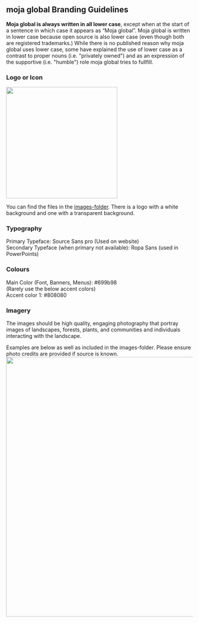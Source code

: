 ## moja global Branding Guidelines  
  
**Moja global is always written in all lower case**, except when at the start of a sentence in which case it appears as “Moja global”. Moja global is written in lower case because open source is also lower case (even though both are registered trademarks.) While there is no published reason why moja global uses lower case, some have explained the use of lower case as a contrast to proper nouns (i.e. "privately owned") and as an expression of the supportive (i.e. "humble") role moja global tries to fullfill.
  
### Logo or Icon

<img src="https://github.com/moja-global/About-moja-global/blob/master/images/moja-logo-transperant-background.png" width="300" >
  
You can find the files in the [images-folder](https://github.com/moja-global/About-moja-global/tree/master/images). There is a logo with a white background and one with a transparent background.

### Typography 

Primary Typeface: Source Sans pro (Used on website)   
Secondary Typeface (when primary not available): Ropa Sans (used in PowerPoints)   



### Colours  

Main Color (Font, Banners, Menus): #699b98  
(Rarely use the below accent colors)  
Accent color 1: #808080

### Imagery  
The images should be high quality, engaging photography that portray images of landscapes, forests, plants, and communities and individuals interacting with the landscape. 

Examples are below as well as included in the images-folder. Please ensure photo credits are provided if source is known. 
<img src="https://github.com/moja-global/About-moja-global/blob/master/images/moja%20facebook%20banner%204.png" width="700" >

